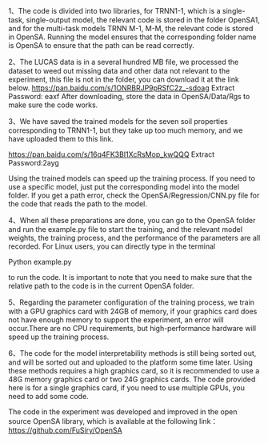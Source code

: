 1、The code is divided into two libraries, for TRNN1-1, which is a single-task, single-output model, the relevant code is stored in the folder OpenSA1, and for the multi-task models TRNN M-1, M-M, the relevant code is stored in OpenSA. Running the model ensures that the corresponding folder name is OpenSA to ensure that the path can be read correctly.

2、The LUCAS data is in a several hundred MB file, we processed the dataset to weed out missing data and other data not relevant to the experiment, this file is not in the folder, you can download it at the link below. 
https://pan.baidu.com/s/1ONRBRJP9pRSfC2z_-sdoag Extract Password: eaxf
After downloading, store the data in OpenSA/Data/Rgs to make sure the code works.

3、We have saved the trained models for the seven soil properties corresponding to TRNN1-1, but they take up too much memory, and we have uploaded them to this link. 

https://pan.baidu.com/s/16q4FK3BI1XcRsMop_kwQQQ  Extract Password:2ayg

Using the trained models can speed up the training process. If you need to use a specific model, just put the corresponding model into the model folder. If you get a path error, check the OpenSA/Regression/CNN.py file for the code that reads the path to the model.

4、When all these preparations are done, you can go to the OpenSA folder and run the example.py file to start the training, and the relevant model weights, the training process, and the performance of the parameters are all recorded. For Linux users, you can directly type in the terminal

Python example.py 

to run the code. It is important to note that you need to make sure that the relative path to the code is in the current OpenSA folder.

5、Regarding the parameter configuration of the training process, we train with a GPU graphics card with 24GB of memory, if your graphics card does not have enough memory to support the experiment, an error will occur.There are no CPU requirements, but high-performance hardware will speed up the training process.

6、The code for the model interpretability methods is still being sorted out, and will be sorted out and uploaded to the platform some time later. Using these methods requires a high graphics card, so it is recommended to use a 48G memory graphics card or two 24G graphics cards. The code provided here is for a single graphics card, if you need to use multiple GPUs, you need to add some code.

The code in the experiment was developed and improved in the open source OpenSA library, which is available at the following link：
https://github.com/FuSiry/OpenSA
